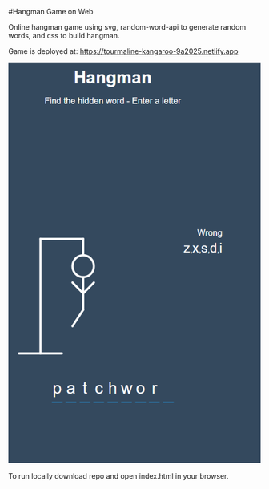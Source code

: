 #Hangman Game on Web

Online hangman game using svg, random-word-api to generate random words, and css to build hangman.

Game is deployed at: https://tourmaline-kangaroo-9a2025.netlify.app

<img src="img/hangman.png" alt ="Hangman Image" height="800px">

To run locally download repo and open index.html in your browser.
